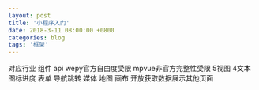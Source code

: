 ```yaml
---
layout: post
title: '小程序入门'
date: 2018-3-11 08:00:00 +0800
categories: blog
tags: '框架'
---
```


对应行业 组件 api wepy官方自由度受限 mpvue非官方完整性受限  5视图 4文本图标进度 表单 导航跳转 媒体 地图 画布 开放获取数据展示其他页面